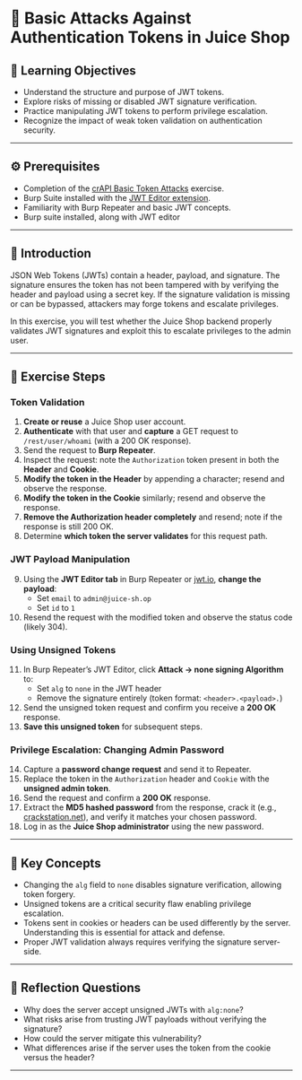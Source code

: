 # 🔐 Basic Attacks Against Authentication Tokens in Juice Shop

## 🧠 Learning Objectives
- Understand the structure and purpose of JWT tokens.
- Explore risks of missing or disabled JWT signature verification.
- Practice manipulating JWT tokens to perform privilege escalation.
- Recognize the impact of weak token validation on authentication security.

---

## ⚙️ Prerequisites
- Completion of the [crAPI Basic Token Attacks](../crAPI/6_Basic_Token_Attacks.md) exercise.  
- Burp Suite installed with the [JWT Editor extension](https://portswigger.net/burp/documentation/desktop/testing-workflow/session-management/jwts).  
- Familiarity with Burp Repeater and basic JWT concepts.
- Burp suite installed, along with JWT editor

---

## 📝 Introduction

JSON Web Tokens (JWTs) contain a header, payload, and signature. The signature ensures the token has not been tampered with by verifying the header and payload using a secret key. If the signature validation is missing or can be bypassed, attackers may forge tokens and escalate privileges.

In this exercise, you will test whether the Juice Shop backend properly validates JWT signatures and exploit this to escalate privileges to the admin user.

---

## 🧪 Exercise Steps

### Token Validation

1. **Create or reuse** a Juice Shop user account.  
2. **Authenticate** with that user and **capture** a GET request to `/rest/user/whoami` (with a 200 OK response).  
3. Send the request to **Burp Repeater**.  
4. Inspect the request: note the `Authorization` token present in both the **Header** and **Cookie**.  
5. **Modify the token in the Header** by appending a character; resend and observe the response.  
6. **Modify the token in the Cookie** similarly; resend and observe the response.  
7. **Remove the Authorization header completely** and resend; note if the response is still 200 OK.  
8. Determine **which token the server validates** for this request path.

### JWT Payload Manipulation

9. Using the **JWT Editor tab** in Burp Repeater or [jwt.io](https://jwt.io/), **change the payload**:  
   - Set `email` to `admin@juice-sh.op`  
   - Set `id` to `1`  
10. Resend the request with the modified token and observe the status code (likely 304).

### Using Unsigned Tokens

11. In Burp Repeater’s JWT Editor, click **Attack → none signing Algorithm** to:  
    - Set `alg` to `none` in the JWT header  
    - Remove the signature entirely (token format: `<header>.<payload>.`)  
12. Send the unsigned token request and confirm you receive a **200 OK** response.  
13. **Save this unsigned token** for subsequent steps.

### Privilege Escalation: Changing Admin Password

14. Capture a **password change request** and send it to Repeater.  
15. Replace the token in the `Authorization` header and `Cookie` with the **unsigned admin token**.  
16. Send the request and confirm a **200 OK** response.  
17. Extract the **MD5 hashed password** from the response, crack it (e.g., [crackstation.net](https://crackstation.net/)), and verify it matches your chosen password.  
18. Log in as the **Juice Shop administrator** using the new password.

---

## 🔑 Key Concepts

- Changing the `alg` field to `none` disables signature verification, allowing token forgery.  
- Unsigned tokens are a critical security flaw enabling privilege escalation.  
- Tokens sent in cookies or headers can be used differently by the server. Understanding this is essential for attack and defense.  
- Proper JWT validation always requires verifying the signature server-side.

---

## 🧠 Reflection Questions

- Why does the server accept unsigned JWTs with `alg:none`?  
- What risks arise from trusting JWT payloads without verifying the signature?  
- How could the server mitigate this vulnerability?  
- What differences arise if the server uses the token from the cookie versus the header?

---

